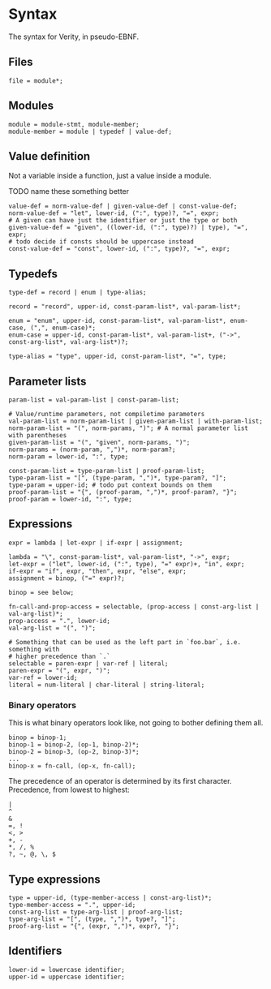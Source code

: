 # Syntax

The syntax for Verity, in pseudo-EBNF.

## Files

```ebnf
file = module*;
```

## Modules

```ebnf
module = module-stmt, module-member;
module-member = module | typedef | value-def;
```

## Value definition

Not a variable inside a function, just a value inside a module.

TODO name these something better

```ebnf
value-def = norm-value-def | given-value-def | const-value-def;
norm-value-def = "let", lower-id, (":", type)?, "=", expr;
# A given can have just the identifier or just the type or both
given-value-def = "given", ((lower-id, (":", type)?) | type), "=", expr;
# todo decide if consts should be uppercase instead
const-value-def = "const", lower-id, (":", type)?, "=", expr;
```

## Typedefs

```ebnf
type-def = record | enum | type-alias;

record = "record", upper-id, const-param-list*, val-param-list*;

enum = "enum", upper-id, const-param-list*, val-param-list*, enum-case, (",", enum-case)*;
enum-case = upper-id, const-param-list*, val-param-list+, ("->", const-arg-list*, val-arg-list*)?;

type-alias = "type", upper-id, const-param-list*, "=", type;
```

## Parameter lists

```ebnf
param-list = val-param-list | const-param-list;

# Value/runtime parameters, not compiletime parameters
val-param-list = norm-param-list | given-param-list | with-param-list;
norm-param-list = "(", norm-params, ")"; # A normal parameter list with parentheses
given-param-list = "(", "given", norm-params, ")";
norm-params = (norm-param, ",")*, norm-param?;
norm-param = lower-id, ":", type;

const-param-list = type-param-list | proof-param-list;
type-param-list = "[", (type-param, ",")*, type-param?, "]";
type-param = upper-id; # todo put context bounds on them
proof-param-list = "{", (proof-param, ",")*, proof-param?, "}";
proof-param = lower-id, ":", type;
```

## Expressions

```ebnf
expr = lambda | let-expr | if-expr | assignment;

lambda = "\", const-param-list*, val-param-list*, "->", expr;
let-expr = ("let", lower-id, (":", type), "=" expr)+, "in", expr;
if-expr = "if", expr, "then", expr, "else", expr;
assignment = binop, ("=" expr)?;

binop = see below;

fn-call-and-prop-access = selectable, (prop-access | const-arg-list | val-arg-list)*;
prop-access = ".", lower-id;
val-arg-list = "(", ")";

# Something that can be used as the left part in `foo.bar`, i.e. something with
# higher precedence than `.`
selectable = paren-expr | var-ref | literal;
paren-expr = "(", expr, ")";
var-ref = lower-id;
literal = num-literal | char-literal | string-literal;
```

### Binary operators

This is what binary operators look like, not going to bother defining them all.

```ebnf
binop = binop-1;
binop-1 = binop-2, (op-1, binop-2)*;
binop-2 = binop-3, (op-2, binop-3)*;
...
binop-x = fn-call, (op-x, fn-call);
```

The precedence of an operator is determined by its first character.
Precedence, from lowest to highest:

```text
|
^
&
=, !
<, >
+, -
*, /, %
?, ~, @, \, $
```

## Type expressions

```ebnf
type = upper-id, (type-member-access | const-arg-list)*;
type-member-access = ".", upper-id;
const-arg-list = type-arg-list | proof-arg-list;
type-arg-list = "[", (type, ",")*, type?, "]";
proof-arg-list = "{", (expr, ",")*, expr?, "}";
```

## Identifiers

```ebnf
lower-id = lowercase identifier;
upper-id = uppercase identifier;
```
